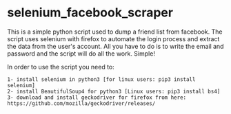 # selenium_facebook_scraper

This is a simple python script used to dump a friend list from facebook. The script uses selenium with firefox to automate the login process and extract the data from the user's account. All you have to do is to write the email and password and the script will do all the work. Simple!

In order to use the script you need to:

    1- install selenium in python3 [for linux users: pip3 install selenium]
    2- install BeautifulSoup4 for python3 [Linux users: pip3 install bs4]
    3- download and install geckodriver for firefox from here: https://github.com/mozilla/geckodriver/releases/

